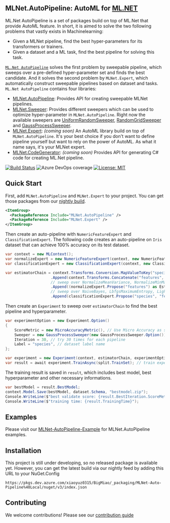 ## MLNet.AutoPipeline: AutoML for [ML.NET](https://dotnet.microsoft.com/apps/machinelearning-ai/ml-dotnet)

ML.Net AutoPipeline is a set of packages build on top of ML.Net that provide AutoML feature. In short, it is aimed to solve the two following problems that vastly exists in Machinelearning:
- Given a MLNet pipeline, find the best hyper-parameters for its transformers or trainers.
- Given a dataset and a ML task, find the best pipeline for solving this task.

[`ML.Net AutoPipeline`](https://github.com/LittleLittleCloud/machinelearning-auto-pipeline) solves the first problem by sweepable pipeline, which sweeps over a pre-defined hyper-parameter set and finds the best candidate. And it solves the second problem by `MLNet.Expert`, which automatically construct sweepable pipelines based on dataset and tasks. `ML.Net AutoPipeline` contains four libraries:
-  [MLNet.AutoPipeline](https://littlelittlecloud.github.io/machinelearning-auto-pipeline-site/api/MLNet.AutoPipeline.html): Provides API for creating sweepable MLNet pipelines. 
- [MLNet.Sweeper](https://littlelittlecloud.github.io/machinelearning-auto-pipeline-site/api/MLNet.Sweeper.html): Provides different sweepers which can be used to optimize hyper-parameter in `MLNet.AutoPipeline`. Right now the available sweepers are [UniformRandomSweeper](https://littlelittlecloud.github.io/machinelearning-auto-pipeline-site/api/MLNet.Sweeper.UniformRandomSweeper.html), [RandomGridSweeper](https://littlelittlecloud.github.io/machinelearning-auto-pipeline-site/api/MLNet.Sweeper.RandomGridSweeper.html) and [GaussProcessSweeper](https://littlelittlecloud.github.io/machinelearning-auto-pipeline-site/api/MLNet.Sweeper.GaussProcessSweeper.html).
- [MLNet.Expert](https://littlelittlecloud.github.io/machinelearning-auto-pipeline-site/api/MLNet.Expert.html): *(coming soon)* An AutoML library build on top of `MLNet.AutoPipeline`. It's your best choice if you don't want to define pipeline yourself but want to rely on the power of AutoML. As what it name says, it's your MLNet expert.
- [MLNet.CodeGenerator](https://littlelittlecloud.github.io/machinelearning-auto-pipeline-site/api/MLNet.CodeGenerator.html): *(coming soon)* Provides API for generating C# code for creating ML.Net pipeline.

[![Build Status](https://dev.azure.com/xiaoyuz0315/BigMiao/_apis/build/status/LittleLittleCloud.machinelearning-auto-pipeline?branchName=master)](https://dev.azure.com/xiaoyuz0315/BigMiao/_build/latest?definitionId=1&branchName=master) ![Azure DevOps coverage](https://img.shields.io/azure-devops/coverage/xiaoyuz0315/BigMiao/1?color=green) [![License: MIT](https://img.shields.io/badge/License-MIT-yellow.svg)](https://opensource.org/licenses/MIT)

## Quick Start

First, add `MLNet.AutoPipeline` and `MLNet.Expert` to your project. You can get those packages from our [nightly build](#Installation).

```xml
<ItemGroup>
  <PackageReference Include="MLNet.AutoPipeline" />
  <PackageReference Include="MLNet.Expert" />
</ItemGroup>
```
Then create an auto-pipeline with `NumericFeatureExpert` and `ClassificationExpert`. The following code creates an auto-pipeline on `Iris` dataset that can achieve 100% accuracy on its test dataset.
```csharp
var context = new MLContext();
var normalizeExpert = new NumericFeatureExpert(context, new NumericFeatureExpert.Option());
var classificationExpert = new ClassificationExpert(context, new ClassificaitonExpert.Option());

var estimatorChain = context.Transforms.Conversion.MapValueToKey("species", "species")
                    .Append(context.Transforms.Concatenate("features", new string[] { "sepal_length", "sepal_width", "petal_length", "petal_width" }))
                    // sweep over NormalizeMeanVariance, NormalizeMinMax or No-op transformer
                    .Append((normalizeExpert.Propose("features") as EstimatorNodeGroup).OrNone())
                    // sweep over NaiveBayes, LbfgsMaximumEntropy, LightGBM, SdcaMaximumEntropy, FastTreeOva and FastForestOva
                    .Append(classificationExpert.Propose("species", "features"));
```

Then create an `Experiment` to sweep over `estimatorChain` to find the best pipeline and hyperparameter.

```csharp
var experimentOption = new Experiment.Option()
{
    ScoreMetric = new MicroAccuracyMetric(), // Use Micro Accuracy as score.
    Sweeper = new GaussProcessSweeper(new GaussProcessSweeper.Option()), // Use GaussProcess sweeper to optimize hyperparameters.
    Iteration = 30, // try 30 times for each pipeline
    Label = "species", // dataset label name
};

var experiment = new Experiment(context, estimatorChain, experimentOption);
var result = await experiment.TrainAsync(split.TrainSet); // train experiment.
```

The training result is saved in `result`, which includes best model, best hyperparameter and other necessary informations.
```csharp
var bestModel = result.BestModel;
context.Model.Save(bestModel, dataset.Schema, "bestmodel.zip");
Console.WriteLine($"best validate score: {result.BestIteration.ScoreMetric.Score}");
Console.WriteLine($"training time: {result.TrainingTime}");
```


## Examples
Please visit our [MLNet-AutoPipeline-Example](https://github.com/LittleLittleCloud/MLNet-AutoPipeline-Examples) for MLNet.AutoPipeline examples.

## Installation

This project is still under developing, so no released package is available yet. However, you can get the latest build via our nightly feed by adding this URL to your NuGet.Config

`https://pkgs.dev.azure.com/xiaoyuz0315/BigMiao/_packaging/MLNet-Auto-Pipeline%40Local/nuget/v3/index.json`

## Contributing
We welcome contributions! Please see our [contribution guide](CONTRIBUTING.md)
